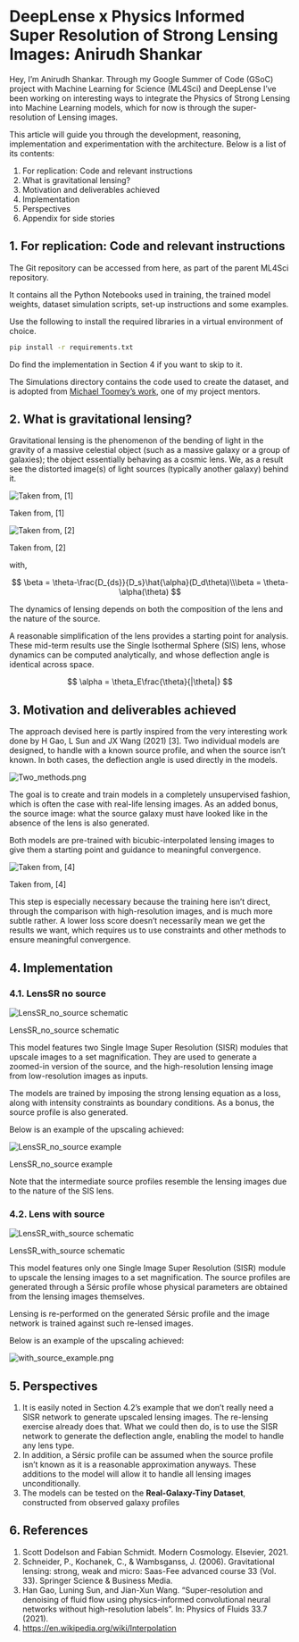 # DeepLense x Physics Informed Super Resolution of Strong Lensing Images: Anirudh Shankar
Hey, I’m Anirudh Shankar. Through my Google Summer of Code (GSoC) project with Machine Learning for Science (ML4Sci) and DeepLense I’ve been working on interesting ways to integrate the Physics of Strong Lensing into Machine Learning models, which for now is through the super-resolution of Lensing images.

This article will guide you through the development, reasoning, implementation and experimentation with the architecture. Below is a list of its contents:

1. For replication: Code and relevant instructions
2. What is gravitational lensing?
3. Motivation and deliverables achieved
4. Implementation
5. Perspectives
6. Appendix for side stories

## 1. For replication: Code and relevant instructions

The Git repository can be accessed from here, as part of the parent ML4Sci repository. 

It contains all the Python Notebooks used in training, the trained model weights, dataset simulation scripts, set-up instructions and some examples.

Use the following to install the required libraries in a virtual environment of choice.

```bash
pip install -r requirements.txt
```

Do find the implementation in Section 4 if you want to skip to it.

The Simulations directory contains the code used to create the dataset, and is adopted from [Michael Toomey’s work,](https://github.com/mwt5345/DeepLenseSim/tree/main/Model_I) one of my project mentors.

## 2. What is gravitational lensing?

Gravitational lensing is the phenomenon of the bending of light in the gravity of a massive celestial object (such as a massive galaxy or a group of galaxies); the object essentially behaving as a cosmic lens. We, as a result see the distorted image(s) of light sources (typically another galaxy) behind it.

![Taken from, [1]](/DeepLense_Physics_Informed_Super_Resolution_Anirudh_Shankar/README_resources/lensing_graphic.jpeg)

Taken from, [1]

![Taken from, [2]](/DeepLense_Physics_Informed_Super_Resolution_Anirudh_Shankar/README_resources/Gravitational_lens_geometry.png)

Taken from, [2]

with,

$$
\beta = \theta-\frac{D_{ds}}{D_s}\hat{\alpha}(D_d\theta)\\\beta = \theta-\alpha(\theta)
$$

The dynamics of lensing depends on both the composition of the lens and the nature of the source. 

A reasonable simplification of the lens provides a starting point for analysis. These mid-term results use the Single Isothermal Sphere (SIS) lens, whose dynamics can be computed analytically, and whose deflection angle is identical across space.

$$
\alpha = \theta_E\frac{\theta}{|\theta|}
$$

## 3. Motivation and deliverables achieved

The approach devised here is partly inspired from the very interesting work done by H Gao, L Sun and JX Wang (2021) [3]. Two individual models are designed, to handle with a known source profile, and when the source isn’t known. In both cases, the deflection angle is used directly in the models.

![Two_methods.png](/DeepLense_Physics_Informed_Super_Resolution_Anirudh_Shankar/README_resources/Two_methods.png)

The goal is to create and train models in a completely unsupervised fashion, which is often the case with real-life lensing images. As an added bonus, the source image: what the source galaxy must have looked like in the absence of the lens is also generated.

Both models are pre-trained with bicubic-interpolated lensing images to give them a starting point and guidance to meaningful convergence.

![Taken from, [4]](/DeepLense_Physics_Informed_Super_Resolution_Anirudh_Shankar/README_resources/interpolation.png)

Taken from, [4]

This step is especially necessary because the training here isn’t direct, through the comparison with high-resolution images, and is much more subtle rather. A lower loss score doesn’t necessarily mean we get the results we want, which requires us to use constraints and other methods to ensure meaningful convergence.

## 4. Implementation

### 4.1. LensSR no source

![LensSR_no_source schematic](/DeepLense_Physics_Informed_Super_Resolution_Anirudh_Shankar/README_resources/Schema_no_source.png)

LensSR_no_source schematic

This model features two Single Image Super Resolution (SISR) modules that upscale images to a set magnification. They are used to generate a zoomed-in version of the source, and the high-resolution lensing image from low-resolution images as inputs.

The models are trained by imposing the strong lensing equation as a loss, along with intensity constraints as boundary conditions. As a bonus, the source profile is also generated.

Below is an example of the upscaling achieved:

![LensSR_no_source example](/DeepLense_Physics_Informed_Super_Resolution_Anirudh_Shankar/README_resources/no_source_example.png)

LensSR_no_source example

Note that the intermediate source profiles resemble the lensing images due to the nature of the SIS lens.

### 4.2. Lens with source

![LensSR_with_source schematic](/DeepLense_Physics_Informed_Super_Resolution_Anirudh_Shankar/README_resources/Schema_source.png)

LensSR_with_source schematic

This model features only one Single Image Super Resolution (SISR) module to upscale the lensing images to a set magnification. The source profiles are generated through a Sérsic profile whose physical parameters are obtained from the lensing images themselves.

Lensing is re-performed on the generated Sérsic profile and the image network is trained against such re-lensed images. 

Below is an example of the upscaling achieved:

![with_source_example.png](/DeepLense_Physics_Informed_Super_Resolution_Anirudh_Shankar/README_resources/with_source_example.png)

## 5. Perspectives

1. It is easily noted in Section 4.2’s example that we don’t really need a SISR network to generate upscaled lensing images. The re-lensing exercise already does that. What we could then do, is to use the SISR network to generate the deflection angle, enabling the model to handle any lens type. 
2. In addition, a Sérsic profile can be assumed when the source profile isn’t known as it is a reasonable approximation anyways. These additions to the model will allow it to handle all lensing images unconditionally.
3. The models can be tested on the **Real-Galaxy-Tiny Dataset**, constructed from observed galaxy profiles

## 6. References

1. Scott Dodelson and Fabian Schmidt. Modern Cosmology. Elsevier, 2021.
2. Schneider, P., Kochanek, C., & Wambsganss, J. (2006). Gravitational lensing: strong, weak and micro: Saas-Fee advanced course 33 (Vol. 33). Springer Science & Business Media.
3. Han Gao, Luning Sun, and Jian-Xun Wang. “Super-resolution and denoising of fluid flow using physics-informed convolutional neural networks without high-resolution labels”. In: Physics of Fluids 33.7 (2021).
4. https://en.wikipedia.org/wiki/Interpolation